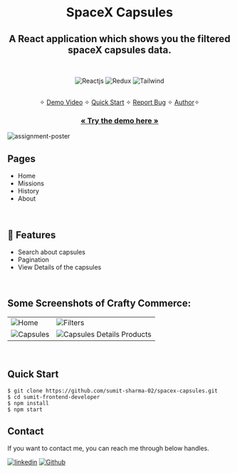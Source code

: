 <h1 align="center">SpaceX Capsules</h1> 

<h2 align="center">A React application which shows you the filtered spaceX capsules data.</h2>

<br />
<p align="center">
    <img src="https://img.shields.io/badge/React-20232A?style=for-the-badge&logo=react&logoColor=61DAFB" alt="Reactjs" />
    <img src="https://img.shields.io/badge/Redux-593D88?style=for-the-badge&logo=redux&logoColor=white" alt="Redux" />
    <img src="https://img.shields.io/badge/Tailwind_CSS-38B2AC?style=for-the-badge&logo=tailwind-css&logoColor=white" alt="Tailwind" />
</p>

<p align="center"> 
    <br />&#10023;
    <a href="https://drive.google.com/file/d/1SMhEwV5q-NlJ7BxgU7cRLY5KaROw7dt8/view?usp=sharing">Demo Video</a>   &#10023;
    <a href="#Quick-Start">Quick Start</a>   &#10023;    
    <a href="https://github.com/sumit-sharma-02/spacex-capsules/issues">Report Bug</a>   &#10023;
    <a href="#Contact">Author</a>&#10023;
  </p>
  
  <h3 align="center"><a href="https://spacex-capsules.vercel.app/"><strong>« Try the demo here »</strong></a></h3>

![assignment-poster](https://user-images.githubusercontent.com/52236473/226175420-8cfb1911-136e-4d43-b4f0-1c13d3398400.png)
<br />

## Pages
- Home
- Missions
- History
- About
<br />

## 🚀 Features
- Search about capsules
- Pagination
- View Details of the capsules
<br />

## Some Screenshots of Crafty Commerce:
<table>
    <td><img src="https://user-images.githubusercontent.com/52236473/226175090-e1aa7d3b-e798-494e-82a1-86386be3b457.png" alt="Home" /></td>
    <td><img src="https://user-images.githubusercontent.com/52236473/226175120-8e7a82d3-0398-4676-b79c-b0a3e4595203.png" alt="Filters" /></td>
  </tr>
  <tr>
    <td><img src="https://user-images.githubusercontent.com/52236473/226175154-05806cfb-ce48-494d-a7e1-b2b819f36267.png" alt="Capsules" /></td>
    <td><img src="https://user-images.githubusercontent.com/52236473/226175208-f3b52aef-f679-434b-aba7-7f8b2bc8b531.png" alt="Capsules Details Products" /></td>
  </tr>
</table>
<br/>

## Quick Start

```shell
$ git clone https://github.com/sumit-sharma-02/spacex-capsules.git
$ cd sumit-frontend-developer
$ npm install
$ npm start
```

## Contact
If you want to contact me, you can reach me through below handles.

[![linkedin](https://img.shields.io/badge/Sumit_Sharma-0077B5?style=for-the-badge&logo=linkedin&logoColor=white)](https://www.linkedin.com/in/sumitsharma002/)
[![Github](https://img.shields.io/badge/Sumit_Sharma-20232A?style=for-the-badge&logo=Github&logoColor=white)](https://github.com/sumit-sharma-02/)
